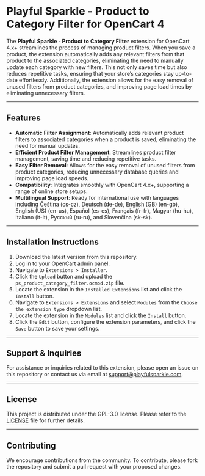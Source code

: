 # Playful Sparkle - Product to Category Filter for OpenCart 4

The **Playful Sparkle - Product to Category Filter** extension for OpenCart 4.x+ streamlines the process of managing product filters. When you save a product, the extension automatically adds any relevant filters from that product to the associated categories, eliminating the need to manually update each category with new filters. This not only saves time but also reduces repetitive tasks, ensuring that your store’s categories stay up-to-date effortlessly. Additionally, the extension allows for the easy removal of unused filters from product categories, and improving page load times by eliminating unnecessary filters.

---

## Features

- **Automatic Filter Assignment**: Automatically adds relevant product filters to associated categories when a product is saved, eliminating the need for manual updates.
- **Efficient Product Filter Management**: Streamlines product filter management, saving time and reducing repetitive tasks.
- **Easy Filter Removal**: Allows for the easy removal of unused filters from product categories, reducing unnecessary database queries and improving page load speeds.
- **Compatibility**: Integrates smoothly with OpenCart 4.x+, supporting a range of online store setups.
- **Multilingual Support**: Ready for international use with languages including Čeština (cs-cz), Deutsch (de-de), English (GB) (en-gb), English (US) (en-us), Español (es-es), Français (fr-fr), Magyar (hu-hu), Italiano (it-it), Русский (ru-ru), and Slovenčina (sk-sk).

---

## Installation Instructions

1. Download the latest version from this repository.
2. Log in to your OpenCart admin panel.
3. Navigate to `Extensions > Installer`.
4. Click the `Upload` button and upload the `ps_product_category_filter.ocmod.zip` file.
5. Locate the extension in the `Installed Extensions` list and click the `Install` button.
6. Navigate to `Extensions > Extensions` and select `Modules` from the `Choose the extension type` dropdown list.
7. Locate the extension in the `Modules` list and click the `Install` button.
8. Click the `Edit` button, configure the extension parameters, and click the `Save` button to save your settings.

---

## Support & Inquiries

For assistance or inquiries related to this extension, please open an issue on this repository or contact us via email at [support@playfulsparkle.com](mailto:support@playfulsparkle.com).

---

## License

This project is distributed under the GPL-3.0 license. Please refer to the [LICENSE](./LICENSE) file for further details.

---

## Contributing

We encourage contributions from the community. To contribute, please fork the repository and submit a pull request with your proposed changes.
